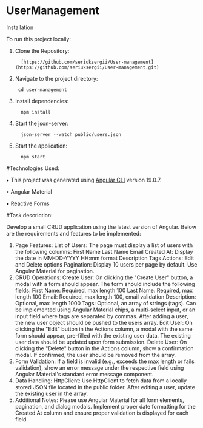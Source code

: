 # UserManagement


Installation

To run this project locally:

1.	Clone the Repository:

          [https://github.com/seriuksergii/User-management](https://github.com/seriuksergii/User-management.git)

2.	Navigate to the project directory:

         cd user-management

3.	Install dependencies:

          npm install

4.	Start the json-server:  

          json-server --watch public/users.json

5.	Start the application:
 
          npm start   



#Technologies Used:

• This project was generated using [Angular CLI](https://github.com/angular/angular-cli) version 19.0.7.

• Angular Material

• Reactive Forms

#Task descriotion:

Develop a small CRUD application using the latest version of Angular. Below are the requirements and features to be implemented:

1. Page Features:
List of Users: The page must display a list of users with the following columns:
First Name
Last Name
Email
Created At: Display the date in MM-DD-YYYY HH:mm format
Description
Tags
Actions: Edit and Delete options
Pagination: Display 10 users per page by default. Use Angular Material for pagination.
2. CRUD Operations:
Create User:
On clicking the "Create User" button, a modal with a form should appear.
The form should include the following fields:
First Name: Required, max length 100
Last Name: Required, max length 100
Email: Required, max length 100, email validation
Description: Optional, max length 1000
Tags: Optional, an array of strings (tags). Can be implemented using Angular Material chips, a multi-select input, or an input field where tags are separated by commas.
After adding a user, the new user object should be pushed to the users array.
Edit User:
On clicking the "Edit" button in the Actions column, a modal with the same form should appear, pre-filled with the existing user data.
The existing user data should be updated upon form submission.
Delete User:
On clicking the "Delete" button in the Actions column, show a confirmation modal.
If confirmed, the user should be removed from the array.
3. Form Validation:
If a field is invalid (e.g., exceeds the max length or fails validation), show an error message under the respective field using Angular Material's standard error message component.
4. Data Handling:
HttpClient: Use HttpClient to fetch data from a locally stored JSON file located in the public folder.
After editing a user, update the existing user in the array.
5. Additional Notes:
Please use Angular Material for all form elements, pagination, and dialog modals.
Implement proper date formatting for the Created At column and ensure proper validation is displayed for each field.




          




